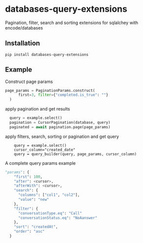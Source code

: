 # databases-query-extensions
Pagination, filter, search and sorting extensions for sqlalchey with encode/databases

## Installation

```pip install databases-query-extensions```


## Example
Construct page params
  ```python
  page_params = PaginationParams.construct(
        first=3, filter={"completed.is_true": ""}
    )
  ```
apply pagination and get results
  ```python
    query = example.select()
    pagination = CursorPagination(database, query)
    paginated = await pagination.page(page_params)
  ```

apply filters, search, sorting or pagination and get query 

```
    query = example.select()
    cursor_column="created_date"
    query = query_builder(query, page_params, cursor_column)
```

  A complete query params example
```python
"params": {
    "first": 100,
    "after": <cursor>,
    "afterWith": <cursor>,
    "search": {
      "columns": ["col1", "col2"],
      "value": "new"
    },
    "filter": {
      "conversationType.eq": "Call"
      "conversationStatus.eq": "NoAanswer"
    },
    "sort": "createdAt",
    "order": "asc"
  }
  ```